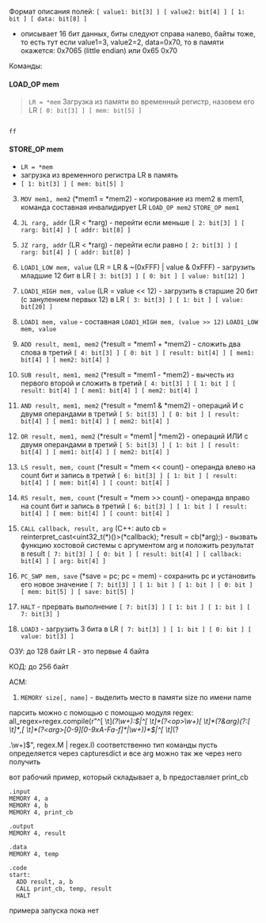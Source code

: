 Формат описания полей:
`[ value1: bit[3] ] [ value2: bit[4] ] [ 1: bit ] [ data: bit[8] ]`
  - описывает 16 бит данных, биты следуют справа налево, байты тоже, то есть тут если value1=3, value2=2, data=0x70, то в памяти окажется:
0x7065 (little endian) или 0x65 0x70

Команды:
#### LOAD_OP mem
 > `LR = *mem`
 > Загрузка из памяти во временный регистр, назовем его LR
 > `[ 0: bit[3] ] [ mem: bit[5] ]`
 
```

ff
```

#### STORE_OP mem
 - `LR = *mem`
 - загрузка из временного регистра LR в память
- `[ 1: bit[3] ] [ mem: bit[5] ]`

3) `MOV mem1, mem2` (*mem1 = *mem2) - копирование из mem2 в mem1, команда составная инвалидирует LR
`LOAD_OP mem2`
`STORE_OP mem1`

4) `JL rarg, addr` (LR < *rarg) - перейти если меньше
`[ 2: bit[3] ] [ rarg: bit[4] ] [ addr: bit[8] ]`

5) `JZ rarg, addr` (LR < *rarg) - перейти если равно
`[ 2: bit[3] ] [ rarg: bit[4] ] [ addr: bit[8] ]`

6) `LOAD1_LOW mem, value` (LR = LR & ~(0xFFF) | value & 0xFFF) - загрузить младшие 12 бит в LR
`[ 3: bit[3] ] [ 0: bit ] [ value: bit[12] ]`

7) `LOAD1_HIGH mem, value` (LR = value << 12) - загрузить в старшие 20 бит (с занулением первых 12) в LR
`[ 3: bit[3] ] [ 1: bit ] [ value: bit[20] ]`

8) `LOAD1 mem, value` - составная
`LOAD1_HIGH mem, (value >> 12)`
`LOAD1_LOW mem, value`

9) `ADD result, mem1, mem2` (*result = *mem1 + *mem2) - сложить два слова в третий
`[ 4: bit[3] ] [ 0: bit ] [ result: bit[4] ] [ mem1: bit[4] ] [ mem2: bit[4] ]`

10) `SUB result, mem1, mem2` (*result = *mem1 - *mem2) - вычесть из первого второй и сложить в третий
`[ 4: bit[3] ] [ 1: bit ] [ result: bit[4] ] [ mem1: bit[4] ] [ mem2: bit[4] ]`

11) `AND result, mem1, mem2` (*result = *mem1 & *mem2) - операций И с двумя операндами в третий
`[ 5: bit[3] ] [ 0: bit ] [ result: bit[4] ] [ mem1: bit[4] ] [ mem2: bit[4] ]`

12) `OR result, mem1, mem2` (*result = *mem1 | *mem2) - операций ИЛИ с двумя операндами в третий
`[ 5: bit[3] ] [ 1: bit ] [ result: bit[4] ] [ mem1: bit[4] ] [ mem2: bit[4] ]`

13) `LS result, mem, count` (*result = *mem << count) - операнда влево на count бит и запись в третий
`[ 6: bit[3] ] [ 1: bit ] [ result: bit[4] ] [ mem: bit[4] ] [ count: bit[4] ]`

14) `RS result, mem, count` (*result = *mem >> count) - операнда вправо на count бит и запись в третий
`[ 6: bit[3] ] [ 1: bit ] [ result: bit[4] ] [ mem: bit[4] ] [ count: bit[4] ]`

15) `CALL callback, result, arg` (C++: auto cb = reinterpret_cast<uint32_t(*)()>(*callback); *result = cb(*arg);) - вызвать функцию хостовой системы с аргументом arg и положить результат в result
`[ 7: bit[3] ] [ 0: bit ] [ result: bit[4] ] [ callback: bit[4] ] [ arg: bit[4] ]`

16) `PC_SWP mem, save` (*save = pc; pc = mem) - сохранить pc и установить его новое значение
`[ 7: bit[3] ] [ 1: bit ] [ 1: bit ] [ 0: bit ] [ mem: bit[5] ] [ save: bit[5] ]`

17) `HALT` - прервать выполнение
`[ 7: bit[3] ] [ 1: bit ] [ 1: bit ] [ 7: bit[3] ]`

18) `LOAD3` - загрузить 3 бита в LR
`[ 7: bit[3] ] [ 1: bit ] [ 0: bit ] [ value: bit[3] ]`

ОЗУ:
до 128 байт
LR - это первые 4 байта

КОД:
до 256 байт

АСМ:
1) `MEMORY size[, name]` - выделить место в памяти size по имени name


парсить можно с помощью с помощью модуля regex:
all_regex=regex.compile(r"^[ \t]*(?<label>\w+)\:$|^[ \t]*(?<op>\w+)[ \t]*(?&arg)(?:[ \t]*,[ \t]*(?<arg>[0-9][0-9xA-Fa-f]*|\w+))*$|^[ \t]*(?<section>\.\w+)$", regex.M | regex.I)
соответственно тип команды пусть определяется через capturesdict и все arg можно так же через него получить

вот рабочий пример, который складывает a, b предоставляет print_cb
```
.input
MEMORY 4, a
MEMORY 4, b
MEMORY 4, print_cb

.output
MEMORY 4, result

.data
MEMORY 4, temp

.code
start:
  ADD result, a, b
  CALL print_cb, temp, result
  HALT
```

примера запуска пока нет
